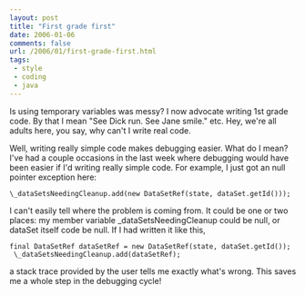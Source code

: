 ```yaml
---
layout: post
title: "First grade first"
date: 2006-01-06
comments: false
url: /2006/01/first-grade-first.html
tags:
 - style
 - coding
 - java
---
```


Is using temporary variables was messy? I now advocate writing 1st grade code. By that I mean "See Dick run. See Jane smile." etc. Hey, we're all adults here, you say, why can't I write real code.  
  
Well, writing really simple code makes debugging easier. What do I mean? I've had a couple occasions in the last week where debugging would have been easier if I'd writing really simple code. For example, I just got an null pointer exception here:

```
\_dataSetsNeedingCleanup.add(new DataSetRef(state, dataSet.getId()));
```
  
  
I can't easily tell where the problem is coming from. It could be one or two places: my member variable \_dataSetsNeedingCleanup could be null, or dataSet itself code be null. If I had written it like this,  
  

```
final DataSetRef dataSetRef = new DataSetRef(state, dataSet.getId());
 \_dataSetsNeedingCleanup.add(dataSetRef);
```
  
a stack trace provided by the user tells me exactly what's wrong. This saves me a whole step in the debugging cycle!